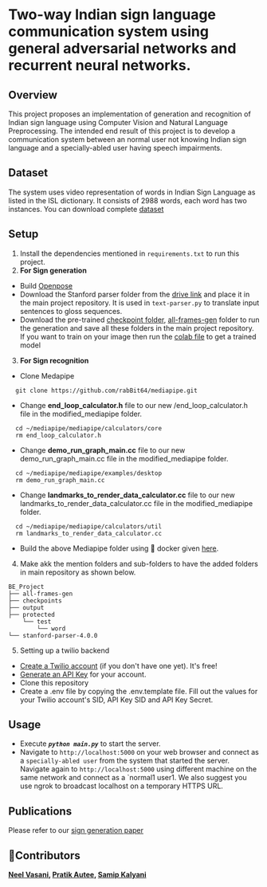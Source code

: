 <h1>Two-way Indian sign language communication system using general adversarial networks and recurrent neural networks.</h1>

## Overview
This project proposes an implementation of generation and recognition of Indian sign language using Computer Vision and Natural Language Preprocessing. The intended end result of this project is to develop a communication system between an normal user not knowing Indian sign language and a specially-abled user having speech impairments.

## Dataset
The system uses video representation of words in Indian Sign Language as listed in the ISL dictionary. It consists of 2988 words, each word has two instances. You can download complete [dataset](https://drive.google.com/drive/folders/1bnnpumQFlEXKyx1jS2Qq7-K_u5heJgQU?usp=sharing)

## Setup
1. Install the dependencies mentioned in `requirements.txt` to run this project.
2. **For Sign generation**
- Build [Openpose](https://github.com/CMU-Perceptual-Computing-Lab/openpose#installation)
- Download the Stanford parser folder from the [drive link](https://drive.google.com/drive/folders/1xxxyj90SUK_fqjo_S-DW-jfMoHBcjbre) and place it in the main project repository. It is used in `text-parser.py` to translate input  sentences to gloss sequences.
- Download the pre-trained [checkpoint folder](https://drive.google.com/drive/folders/1MtvtGxfR93cT2yLNKRaD97l-Nlw-6wSh?usp=sharing), [all-frames-gen](https://drive.google.com/drive/folders/1c4sGre9983FCpBMOZpNPKZNY6Z5sqHvt?usp=sharing) folder to run the generation and save all these folders in the main project repository. If you want to train on your image then run the [colab file](https://colab.research.google.com/drive/1oqT2RrK9c5XfWw8_aQ8dHNbDD5W7iwCw?usp=sharing) to get a trained model
3. **For Sign recognition**
- Clone Medapipe
```shell
  git clone https://github.com/rabBit64/mediapipe.git
```
- Change **end_loop_calculator.h** file to our new /end_loop_calculator.h file in the modified_mediapipe folder.
```shell
  cd ~/mediapipe/mediapipe/calculators/core
  rm end_loop_calculator.h
```
- Change **demo_run_graph_main.cc** file to our new demo_run_graph_main.cc file in the modified_mediapipe folder.
```shell
  cd ~/mediapipe/mediapipe/examples/desktop
  rm demo_run_graph_main.cc
```
- Change **landmarks_to_render_data_calculator.cc** file to our new landmarks_to_render_data_calculator.cc file in the modified_mediapipe folder.
```shell
  cd ~/mediapipe/mediapipe/calculators/util
  rm landmarks_to_render_data_calculator.cc
```
- Build the above Mediapipe folder using 🐳 docker given [here](https://google.github.io/mediapipe/getting_started/install.html#installing-using-docker).

4. Make akk the mention folders and sub-folders to have the added folders in main repository as shown below.
```shell
BE_Project
├── all-frames-gen
├── checkpoints
├── output
├── protected
    └── test
        └── word
└── stanford-parser-4.0.0
```
5. Setting up a twilio backend
- [Create a Twilio account](https://www.twilio.com/referral/7fB3Je) (if you don't have one yet). It's free!
- [Generate an API Key](https://www.twilio.com/console/project/api-keys) for your account.
- Clone this repository
- Create a .env file by copying the .env.template file. Fill out the values for your Twilio account's SID, API Key SID and API Key Secret.

## Usage
- Execute **_`python main.py`_** to start the server.
- Navigate to `http://localhost:5000` on your web browser and connect as a `specially-abled user` from the system that started the server. Navigate again to `http://localhost:5000` using different machine on the same network and connect as a `normal1 user1. We also suggest you use ngrok to broadcast localhost on a temporary HTTPS URL.

## Publications
Please refer to our [sign generation paper](https://ieeexplore.ieee.org/abstract/document/9315979)

## 👤Contributors
**[Neel Vasani](https://github.com/neelvasani16999), [Pratik Autee](https://github.com/prtkx2), [Samip Kalyani](https://github.com/samipkalyani)**
